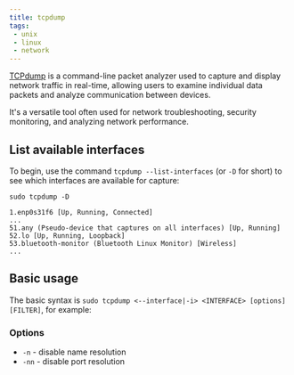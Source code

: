 ```yaml
---
title: tcpdump
tags:
 - unix
 - linux
 - network
---
```


[TCPdump](https://www.tcpdump.org/) is a command-line packet analyzer used to capture and display network traffic in real-time, 
allowing users to examine individual data packets and analyze communication between devices. 
<!--more-->
It's a versatile tool often used for network troubleshooting, security monitoring, and analyzing network performance.

## List available interfaces

To begin, use the command `tcpdump --list-interfaces` (or `-D` for short) to see which interfaces are available for capture:

```shell
sudo tcpdump -D
```
```text
1.enp0s31f6 [Up, Running, Connected]
...
51.any (Pseudo-device that captures on all interfaces) [Up, Running]
52.lo [Up, Running, Loopback]
53.bluetooth-monitor (Bluetooth Linux Monitor) [Wireless]
...
```

## Basic usage

The basic syntax is `sudo tcpdump <--interface|-i> <INTERFACE> [options] [FILTER]`, for example:

### Options

* `-n` - disable name resolution
* `-nn` - disable port resolution






